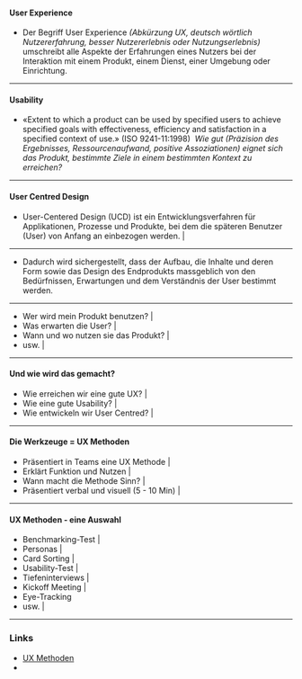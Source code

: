 #### User Experience

- Der Begriff User Experience *(Abkürzung UX, deutsch wörtlich Nutzererfahrung, besser Nutzererlebnis oder Nutzungserlebnis)* umschreibt alle Aspekte der Erfahrungen eines Nutzers bei der Interaktion mit einem Produkt, einem Dienst, einer Umgebung oder Einrichtung.

---

#### Usability 
- «Extent to which a product can be used by specified users to achieve specified goals with effectiveness, efficiency and satisfaction in a specified context of use.» (ISO 9241-11:1998)   *Wie gut (Präzision des Ergebnisses, Ressourcenaufwand, positive Assoziationen) eignet sich das Produkt, bestimmte Ziele in einem bestimmten Kontext zu erreichen?*

---

#### User Centred Design
- User-Centered Design (UCD) ist ein Entwicklungsverfahren für Applikationen, Prozesse und Produkte, bei dem die späteren Benutzer (User) von Anfang an einbezogen werden. |

---

- Dadurch wird sichergestellt, dass der Aufbau, die Inhalte und deren Form sowie das Design des Endprodukts massgeblich von den Bedürfnissen, Erwartungen und dem Verständnis der User bestimmt werden. 

---

- Wer wird mein Produkt benutzen? |
- Was erwarten die User? |
- Wann und wo nutzen sie das Produkt? |
- usw. |

---

#### Und wie wird das gemacht?
- Wie erreichen wir eine gute UX? |
- Wie eine gute Usability? |
- Wie entwickeln wir User Centred? |

---

#### Die Werkzeuge = UX Methoden

- Präsentiert in Teams eine UX Methode |
- Erklärt Funktion und Nutzen |
- Wann macht die Methode Sinn? |
- Präsentiert verbal und visuell (5 - 10 Min) |

---

#### UX Methoden - eine Auswahl
- Benchmarking-Test |
- Personas |
- Card Sorting |
- Usability-Test |
- Tiefeninterviews |
- Kickoff Meeting |
- Eye-Tracking
- usw. |

---

### Links

- [UX Methoden](https://www.usability.de/leistungen/methoden.html)
- 

